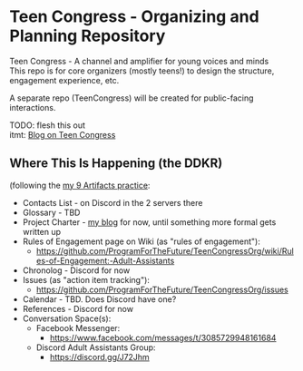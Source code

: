 # Teen Congress - Organizing and Planning Repository
Teen Congress - A channel and amplifier for young voices and minds  
This repo is for core organizers (mostly teens!) to design the structure, engagement experience, etc.

A separate repo (TeenCongress) will be created for public-facing interactions.

TODO: flesh this out  
itmt: [Blog on Teen Congress](https://supersammetry.com/20200616-TeenCongress/)

## Where This Is Happening (the DDKR)
(following the [my 9 Artifacts practice](https://supersammetry.com/9-Artifacts/):
* Contacts List - on Discord in the 2 servers there
* Glossary - TBD
* Project Charter - [my blog](https://supersammetry.com/20200616-TeenCongress/) for now, until something more formal gets written up
* Rules of Engagement page on Wiki (as "rules of engagement"):
  * https://github.com/ProgramForTheFuture/TeenCongressOrg/wiki/Rules-of-Engagement:-Adult-Assistants
* Chronolog - Discord for now
* Issues (as "action item tracking"):
  * https://github.com/ProgramForTheFuture/TeenCongressOrg/issues
* Calendar - TBD. Does Discord have one?
* References - Discord for now
* Conversation Space(s):
  * Facebook Messenger: 
    * https://www.facebook.com/messages/t/3085729948161684
  * Discord Adult Assistants Group: 
    * https://discord.gg/J72Jhm
